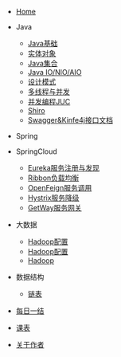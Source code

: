 * [<i class="iconfont zhulin-tubiao-"></i>Home](/README)
* <i class="iconfont zhulin-daohang"></i>Java
    * [Java基础](/Java/语法基础)
    * [实体对象](/Java/实体对象(Bean))
    * [Java集合](/Java/集合)
    * [Java IO/NIO/AIO](/Java/IO_Nio_Aio)
    * [设计模式](/Java/设计模式)
    * [多线程与并发](/Java/多线程与并发)
    * [并发编程JUC](/Java/并发编程JUC)
    * [Shiro](/Java/Shiro)
    * [Swagger&Kinfe4j接口文档](/Java/Swagger%26Kinfe4j)
* <i class="iconfont zhulin-bxl-spring-boot"></i>Spring
* <i class="iconfont zhulin-cloud"></i>SpringCloud
    * [Eureka服务注册与发现](/框架/Eureka.md)
    * [Ribbon负载均衡](/框架/Ribbon.md)
    * [OpenFeign服务调用](/框架/OpenFeign.md)
    * [Hystrix服务降级](/框架/Hystrix.md)
    * [GetWay服务网关](/框架/GetWay.md)
* <i class="iconfont zhulin-dashuju"></i>大数据
    * [Hadoop配置](/配置/Hadoop配置)
    * [Hadoop配置](/配置/Hadoop高可用配置)
    * [Hadoop](/大数据/Hadoop)
* <i class="iconfont zhulin-shujujiegou"></i>数据结构
    * [链表](/数据结构与算法/链表)

* [<i class="iconfont zhulin-zongjie"></i>每日一结](/每日一结/README.md)
* [<i class="iconfont zhulin-kebiao1"></i>课表](/课表)
* [<i class="iconfont zhulin-zuozhe"></i>关于作者](/简历.md)
